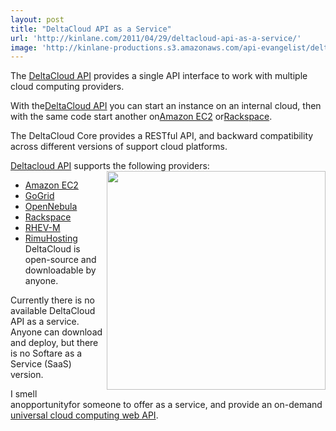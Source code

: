 ```yaml
---
layout: post
title: "DeltaCloud API as a Service"
url: 'http://kinlane.com/2011/04/29/deltacloud-api-as-a-service/'
image: 'http://kinlane-productions.s3.amazonaws.com/api-evangelist/delta-cloud-api.png'
---
```


The [DeltaCloud API][1] provides a single API interface to work with multiple cloud computing providers.

With the[DeltaCloud API][2] you can start an instance on an internal cloud, then with the same code start another on[Amazon EC2][3] or[Rackspace][4].

The DeltaCloud Core provides a RESTful API, and backward compatibility across different versions of support cloud platforms.

[Deltacloud API][5] supports the following providers:<img src="http://kinlane-productions.s3.amazonaws.com/api-evangelist/delta-cloud-api.png" alt="" width="350" align="right" />

  * [Amazon EC2][3]
  * [GoGrid][6]
  * [OpenNebula][7]
  * [Rackspace][4]
  * [RHEV-M][8]
  * [RimuHosting][9]
DeltaCloud is open-source and downloadable by anyone.

Currently there is no available DeltaCloud API as a service. Anyone can download and deploy, but there is no Softare as a Service (SaaS) version.

I smell anopportunityfor someone to offer as a service, and provide an on-demand [universal cloud computing web API][10].

   [1]: http://incubator.apache.org/deltacloud/ (DeltaCloud aPI)
   [2]: http://blog.apievangelist.com/2011/04/25/deltacloud-universal-cloud-api/ (DeltaCloud aPI)
   [3]: http://aws.amazon.com/ec2/
   [4]: http://www.rackspace.com/
   [5]: http://deltacloud.org/index.html
   [6]: http://www.gogrid.com/
   [7]: http://www.opennebula.org/
   [8]: http://www.redhat.com/virtualization/rhev/desktop/rhevm/
   [9]: http://rimuhosting.com/
   [10]: http://www.kinlane.com/2010/08/deltacloud-universal-cloud-api/ (universal cloud computing web API)
